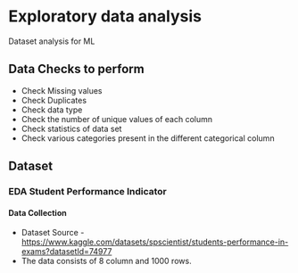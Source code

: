 
# Exploratory data analysis
 
 Dataset analysis for ML

 


## Data Checks to perform 

- Check Missing values
- Check Duplicates
- Check data type
- Check the number of unique values of each column
- Check statistics of data set
- Check various categories present in the different categorical column
## Dataset

### EDA Student Performance Indicator

#### Data Collection

- Dataset Source - https://www.kaggle.com/datasets/spscientist/students-performance-in-exams?datasetId=74977
- The data consists of 8 column and 1000 rows.
